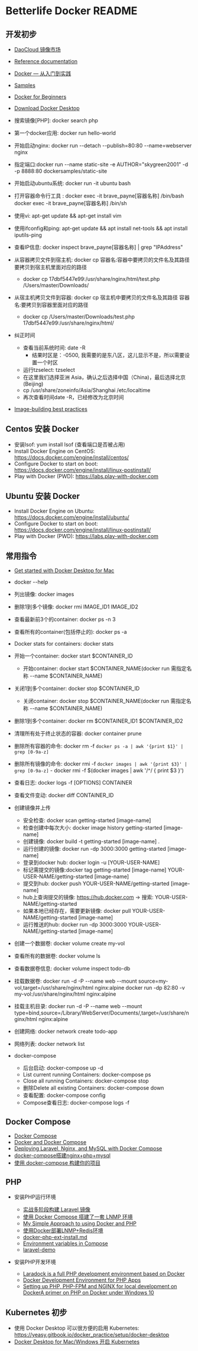 # Betterlife Docker README

## 开发初步
  - [DaoCloud 镜像市场](https://hub.daocloud.io/)
  - [Reference documentation](https://docs.docker.com/reference/)
  - [Docker — 从入门到实践](https://yeasy.gitbooks.io/docker_practice/content/)
  - [Samples](https://docs.docker.com/samples/)
  - [Docker for Beginners](https://github.com/docker/labs/tree/master/beginner/)
  - [Download Docker Desktop](https://hub.docker.com/?overlay=onboarding)
  - 搜索镜像[PHP]: docker search php
  - 第一个docker应用: docker run hello-world
  - 开始启动nginx: docker run --detach --publish=80:80 --name=webserver nginx
  - 指定端口:docker run --name static-site -e AUTHOR="skygreen2001" -d -p 8888:80 dockersamples/static-site
  - 开始启动ubuntu系统: docker run -it ubuntu bash
  - 打开容器命令行工具 : docker exec -it brave_payne[容器名称] /bin/bash
                      docker exec -it brave_payne[容器名称] /bin/sh
  - 使用vi: apt-get update && apt-get install vim
  - 使用ifconfig和ping: apt-get update && apt install net-tools && apt install iputils-ping
  - 查看IP信息: docker inspect brave_payne[容器名称] | grep "IPAddress"
  - 从容器拷贝文件到宿主机: docker cp 容器名:容器中要拷贝的文件名及其路径 要拷贝到宿主机里面对应的路径
    - docker cp 17dbf5447e99:/usr/share/nginx/html/test.php /Users/master/Downloads/

  - 从宿主机拷贝文件到容器: docker cp 宿主机中要拷贝的文件名及其路径 容器名:要拷贝到容器里面对应的路径
    - docker cp /Users/master/Downloads/test.php 17dbf5447e99:/usr/share/nginx/html/

  - 纠正时间
    - 查看当前系统时间: date -R
      - 结果时区是：-0500, 我需要的是东八区，这儿显示不是，所以需要设置一个时区 
    - 运行tzselect: tzselect
    - 在这里我们选择亚洲 Asia，确认之后选择中国（China)，最后选择北京(Beijing)
    - cp /usr/share/zoneinfo/Asia/Shanghai /etc/localtime
    - 再次查看时间date -R，已经修改为北京时间
  - [Image-building best practices](https://docs.docker.com/get-started/09_image_best/)

## Centos 安装 Docker
  - 安装lsof: yum install lsof (查看端口是否被占用)
  - Install Docker Engine on CentOS: https://docs.docker.com/engine/install/centos/
  - Configure Docker to start on boot: https://docs.docker.com/engine/install/linux-postinstall/
  - Play with Docker (PWD): https://labs.play-with-docker.com

## Ubuntu 安装 Docker
  - Install Docker Engine on Ubuntu: https://docs.docker.com/engine/install/ubuntu/
  - Configure Docker to start on boot: https://docs.docker.com/engine/install/linux-postinstall/
  - Play with Docker (PWD): https://labs.play-with-docker.com

## 常用指令
  - [Get started with Docker Desktop for Mac](https://docs.docker.com/docker-for-mac/)
  - docker --help
  - 列出镜像: docker images
  - 删除1到多个镜像: docker rmi IMAGE_ID1 IMAGE_ID2
  - 查看最新前3个的container: docker ps -n 3
  - 查看所有的container(包括停止的): docker ps -a
  - Docker stats for containers: docker stats
  - 开始一个container: docker start $CONTAINER_ID
    - 开始container: docker start $CONTAINER_NAME(docker run 需指定名称 --name $CONTAINER_NAME)
  - 关闭1到多个container: docker stop $CONTAINER_ID
  	- 关闭container: docker stop $CONTAINER_NAME(docker run 需指定名称 --name $CONTAINER_NAME)
  - 删除1到多个container: docker rm $CONTAINER_ID1 $CONTAINER_ID2
  - 清理所有处于终止状态的容器: docker container prune
  - 删除所有容器的命令: docker rm -f `docker ps -a | awk '{print $1}' | grep [0-9a-z]`
  - 删除所有镜像的命令: docker rmi -f `docker images | awk '{print $3}' | grep [0-9a-z]`
                    - docker rmi -f $(docker images | awk '/^<none>/ { print $3 }')
  - 查看日志: docker logs -f [OPTIONS] CONTAINER
  - 查看文件变动: docker diff CONTAINER_ID 

  - 创建镜像并上传
    - 安全检查: docker scan getting-started [image-name]
    - 检查创建中每次大小: docker image history getting-started [image-name]
    - 创建镜像: docker build -t getting-started [image-name] .
    - 运行创建的镜像: docker run -dp 3000:3000 getting-started [image-name]
    - 登录到docker hub: docker login -u [YOUR-USER-NAME]
    - 标记需提交的镜像:docker tag getting-started [image-name] YOUR-USER-NAME/getting-started [image-name]
    - 提交到hub: docker push YOUR-USER-NAME/getting-started [image-name]
    - hub上查询提交的镜像: https://hub.docker.com  -> 搜索:  YOUR-USER-NAME/getting-started
    - 如果本地已经存在，需要更新镜像: docker pull YOUR-USER-NAME/getting-started [image-name]
    - 运行推送的hub: docker run -dp 3000:3000 YOUR-USER-NAME/getting-started [image-name]


  - 创建一个数据卷: docker volume create my-vol
  - 查看所有的数据卷: docker volume ls
  - 查看数据卷信息: docker volume inspect todo-db
  - 挂载数据卷: docker run -d -P --name web --mount source=my-vol,target=/usr/share/nginx/html nginx:alpine
               docker run -dp 82:80 -v my-vol:/usr/share/nginx/html nginx:alpine
  - 挂载主机目录: docker run -d -P --name web --mount type=bind,source=/Library/WebServer/Documents/,target=/usr/share/nginx/html nginx:alpine

  - 创建网络: docker network create todo-app
  - 网络列表: docker network list

  - docker-compose
    - 后台启动: docker-compose up -d
    - List current running Containers: docker-compose ps
    - Close all running Containers: docker-compose stop
    - 删除Delete all existing Containers: docker-compose down
    - 查看配置: docker-compose config
    - Compose查看日志: docker-compose logs -f

## Docker Compose
  - [Docker Compose](https://www.runoob.com/docker/docker-compose.html)
  - [Docker and Docker Compose](https://www.jhipster.tech/docker-compose/)
  - [Deploying Laravel, Nginx, and MySQL with Docker Compose](https://www.cloudsigma.com/deploying-laravel-nginx-and-mysql-with-docker-compose/)
  - [docker-compose搭建nginx+php+mysql](https://github.com/kkmike999/docker-compose-php-nginx-mysql)
  - [使用 docker-compose 构建你的项目](https://juejin.cn/post/6844904038627033095)

## PHP
  - 安装PHP运行环境
    - [实战多阶段构建 Laravel 镜像](https://yeasy.gitbook.io/docker_practice/image/multistage-builds/laravel)
    - [使用 Docker Compose 搭建了一套 LNMP 环境](https://github.com/khs1994-docker/lnmp)
    - [My Simple Approach to using Docker and PHP](https://bitpress.io/simple-approach-using-docker-with-php/)
    - [使用Docker部署LNMP+Redis环境](https://github.com/voocel/docker-lnmp)
    - [docker-php-ext-install.md](https://gist.github.com/giansalex/2776a4206666d940d014792ab4700d80)
    - [Environment variables in Compose](https://docs.docker.com/compose/environment-variables/)
    - [laravel-demo](https://github.com/khs1994-docker/laravel-demo)
    
  - 安装PHP开发环境  
    - [Laradock is a full PHP development environment based on Docker](https://laradock.io/documentation/)
    - [Docker Development Environment for PHP Apps](https://rodrigodelimavieira.com/docker-development-environment-for-php-apps-cju2vko5r000csms18kzo1tgl)
    - [Setting up PHP, PHP-FPM and NGINX for local development on DockerA primer on PHP on Docker under Windows 10](https://www.pascallandau.com/blog/php-php-fpm-and-nginx-on-docker-in-windows-10/)

## Kubernetes 初步
  - 使用 Docker Desktop 可以很方便的启用 Kubernetes: https://yeasy.gitbook.io/docker_practice/setup/docker-desktop
  - [Docker Desktop for Mac/Windows 开启 Kubernetes](https://github.com/AliyunContainerService/k8s-for-docker-desktop)





